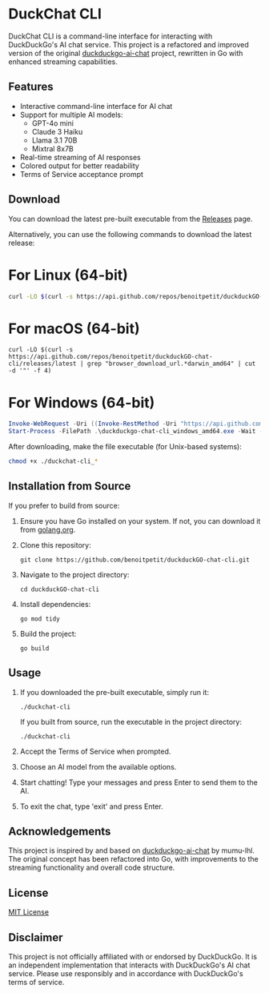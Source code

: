 # DuckChat CLI

DuckChat CLI is a command-line interface for interacting with DuckDuckGo's AI chat service. This project is a refactored and improved version of the original [duckduckgo-ai-chat](https://github.com/mumu-lhl/duckduckgo-ai-chat) project, rewritten in Go with enhanced streaming capabilities.

## Features

- Interactive command-line interface for AI chat
- Support for multiple AI models:
  - GPT-4o mini
  - Claude 3 Haiku
  - Llama 3.1 70B
  - Mixtral 8x7B
- Real-time streaming of AI responses
- Colored output for better readability
- Terms of Service acceptance prompt

## Download

You can download the latest pre-built executable from the [Releases](https://github.com/benoitpetit/duckduckGO-chat-cli/releases) page.

Alternatively, you can use the following commands to download the latest release:

# For Linux (64-bit)
```bash
curl -LO $(curl -s https://api.github.com/repos/benoitpetit/duckduckGO-chat-cli/releases/latest | grep "browser_download_url.*linux_amd64" | cut -d '"' -f 4)
```
# For macOS (64-bit)
```shell
curl -LO $(curl -s https://api.github.com/repos/benoitpetit/duckduckGO-chat-cli/releases/latest | grep "browser_download_url.*darwin_amd64" | cut -d '"' -f 4)
```
# For Windows (64-bit)
```powershell
Invoke-WebRequest -Uri ((Invoke-RestMethod -Uri "https://api.github.com/repos/benoitpetit/duckduckGO-chat-cli/releases/latest").assets | Where-Object name -like "*windows_amd64.exe").browser_download_url -OutFile duckduckgo-chat-cli_windows_amd64.exe
Start-Process -FilePath .\duckduckgo-chat-cli_windows_amd64.exe -Wait -NoNewWindow
```

After downloading, make the file executable (for Unix-based systems):

```bash
chmod +x ./duckchat-cli_*
```

## Installation from Source

If you prefer to build from source:

1. Ensure you have Go installed on your system. If not, you can download it from [golang.org](https://golang.org/).

2. Clone this repository:
   ```
   git clone https://github.com/benoitpetit/duckduckGO-chat-cli.git
   ```

3. Navigate to the project directory:
   ```
   cd duckduckGO-chat-cli
   ```

4. Install dependencies:
   ```
   go mod tidy
   ```

5. Build the project:
   ```
   go build
   ```

## Usage

1. If you downloaded the pre-built executable, simply run it:
   ```
   ./duckchat-cli
   ```
   
   If you built from source, run the executable in the project directory:
   ```
   ./duckchat-cli
   ```

2. Accept the Terms of Service when prompted.

3. Choose an AI model from the available options.

4. Start chatting! Type your messages and press Enter to send them to the AI.

5. To exit the chat, type 'exit' and press Enter.

## Acknowledgements

This project is inspired by and based on [duckduckgo-ai-chat](https://github.com/mumu-lhl/duckduckgo-ai-chat) by mumu-lhl. The original concept has been refactored into Go, with improvements to the streaming functionality and overall code structure.

## License

[MIT License](LICENSE)

## Disclaimer

This project is not officially affiliated with or endorsed by DuckDuckGo. It is an independent implementation that interacts with DuckDuckGo's AI chat service. Please use responsibly and in accordance with DuckDuckGo's terms of service.
